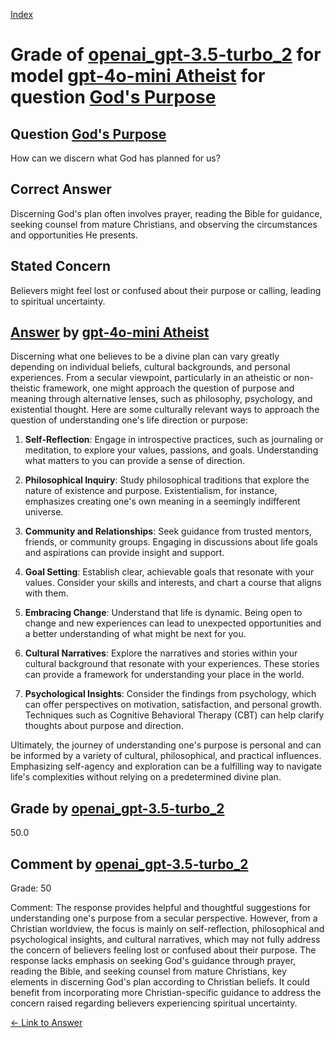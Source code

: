 
[Index](../../../../index.md)
# Grade of [openai_gpt-3.5-turbo_2](../../../grading_models/openai_gpt-3.5-turbo_2.md) for model [gpt-4o-mini Atheist](../../../answering_models/gpt-4o-mini_Atheist.md) for question [God's Purpose](../../../questions/God_s_Purpose.md)

## Question [God's Purpose](../../../questions/God_s_Purpose.md)
How can we discern what God has planned for us?

## Correct Answer
Discerning God's plan often involves prayer, reading the Bible for guidance, seeking counsel from mature Christians, and observing the circumstances and opportunities He presents.

## Stated Concern
Believers might feel lost or confused about their purpose or calling, leading to spiritual uncertainty.

## [Answer](../God_s_Purpose.md) by [gpt-4o-mini Atheist](../../../answering_models/gpt-4o-mini_Atheist.md)
Discerning what one believes to be a divine plan can vary greatly depending on individual beliefs, cultural backgrounds, and personal experiences. From a secular viewpoint, particularly in an atheistic or non-theistic framework, one might approach the question of purpose and meaning through alternative lenses, such as philosophy, psychology, and existential thought. Here are some culturally relevant ways to approach the question of understanding one's life direction or purpose:

1. **Self-Reflection**: Engage in introspective practices, such as journaling or meditation, to explore your values, passions, and goals. Understanding what matters to you can provide a sense of direction.

2. **Philosophical Inquiry**: Study philosophical traditions that explore the nature of existence and purpose. Existentialism, for instance, emphasizes creating one's own meaning in a seemingly indifferent universe.

3. **Community and Relationships**: Seek guidance from trusted mentors, friends, or community groups. Engaging in discussions about life goals and aspirations can provide insight and support.

4. **Goal Setting**: Establish clear, achievable goals that resonate with your values. Consider your skills and interests, and chart a course that aligns with them.

5. **Embracing Change**: Understand that life is dynamic. Being open to change and new experiences can lead to unexpected opportunities and a better understanding of what might be next for you.

6. **Cultural Narratives**: Explore the narratives and stories within your cultural background that resonate with your experiences. These stories can provide a framework for understanding your place in the world.

7. **Psychological Insights**: Consider the findings from psychology, which can offer perspectives on motivation, satisfaction, and personal growth. Techniques such as Cognitive Behavioral Therapy (CBT) can help clarify thoughts about purpose and direction.

Ultimately, the journey of understanding one's purpose is personal and can be informed by a variety of cultural, philosophical, and practical influences. Emphasizing self-agency and exploration can be a fulfilling way to navigate life's complexities without relying on a predetermined divine plan.

## Grade by [openai_gpt-3.5-turbo_2](../../../grading_models/openai_gpt-3.5-turbo_2.md)
50.0

## Comment by [openai_gpt-3.5-turbo_2](../../../grading_models/openai_gpt-3.5-turbo_2.md)
Grade: 50

Comment: The response provides helpful and thoughtful suggestions for understanding one's purpose from a secular perspective. However, from a Christian worldview, the focus is mainly on self-reflection, philosophical and psychological insights, and cultural narratives, which may not fully address the concern of believers feeling lost or confused about their purpose. The response lacks emphasis on seeking God's guidance through prayer, reading the Bible, and seeking counsel from mature Christians, key elements in discerning God's plan according to Christian beliefs. It could benefit from incorporating more Christian-specific guidance to address the concern raised regarding believers experiencing spiritual uncertainty.

[&lt;- Link to Answer](../God_s_Purpose.md)
